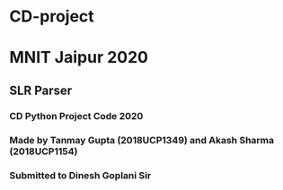 # CD-project
# MNIT Jaipur 2020
## SLR Parser
### CD Python Project Code 2020
### Made by Tanmay Gupta (2018UCP1349) and Akash Sharma (2018UCP1154)
### Submitted to Dinesh Goplani Sir

